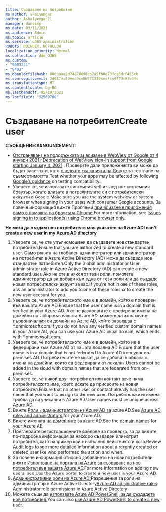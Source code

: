 ```yaml
---
title: Създаване на потребител
ms.author: v-aiyengar
author: AshaIyengar21
manager: dansimp
ms.date: 03/11/2021
ms.audience: Admin
ms.topic: article
ms.service: o365-administration
ROBOTS: NOINDEX, NOFOLLOW
localization_priority: Normal
ms.collection: Adm_O365
ms.custom:
- "9003231"
- "9403"
ms.openlocfilehash: 800baae2d748708d8cb7a5fb0e73fce5dcf455cb
ms.sourcegitcommit: 2d617ae59eed0ce8b571339ceefce6473c03b94c
ms.translationtype: MT
ms.contentlocale: bg-BG
ms.lasthandoff: 05/19/2021
ms.locfileid: "52569700"
---
```

# <a name="create-user"></a><span data-ttu-id="e92b7-102">Създаване на потребител</span><span class="sxs-lookup"><span data-stu-id="e92b7-102">Create user</span></span>

<span data-ttu-id="e92b7-103">**СЪОБЩЕНИЕ:**</span><span class="sxs-lookup"><span data-stu-id="e92b7-103">**ANNOUNCEMENT:**</span></span>

- <span data-ttu-id="e92b7-104">[Отстраняване на поддръжката за влизане в WebView от Google от 4 януари 2021 г.](/azure/active-directory/external-identities/google-federation#deprecation-of-webview-sign-in-support)</span><span class="sxs-lookup"><span data-stu-id="e92b7-104">[Deprecation of WebView sign-in support from Google starting January 4, 2021](/azure/active-directory/external-identities/google-federation#deprecation-of-webview-sign-in-support) .</span></span> <span data-ttu-id="e92b7-105">Проверете дали приложенията ви може да бъдат засегнати, като [следвате указанията на Google](https://go.microsoft.com/fwlink/?linkid=2157323) за тестване на съвместимостта.</span><span class="sxs-lookup"><span data-stu-id="e92b7-105">Test whether your apps may be affected by following [Google’s guidance](https://go.microsoft.com/fwlink/?linkid=2157323) on testing compatibility.</span></span>
- <span data-ttu-id="e92b7-106">Уверете се, че използвате системния уеб изглед или системния браузър, когато влизате в потребителите си с потребителски акаунти в Google.</span><span class="sxs-lookup"><span data-stu-id="e92b7-106">Make sure you use the system webview or system browser when signing in your users with consumer Google accounts.</span></span> <span data-ttu-id="e92b7-107">За повече информация вижте Проблеми [при влизане в приложения само с помощта на браузъра Chrome.](/office365/troubleshoot/miscellaneous/chrome-behavior-affects-applications)</span><span class="sxs-lookup"><span data-stu-id="e92b7-107">For more information, see [Issues signing in to application(s) using Chrome browser only](/office365/troubleshoot/miscellaneous/chrome-behavior-affects-applications).</span></span>

<span data-ttu-id="e92b7-108">**Не мога да създам нов потребител в моя указател на Azure AD**</span><span class="sxs-lookup"><span data-stu-id="e92b7-108">**I can't create a new user in my Azure AD directory**</span></span>

1. <span data-ttu-id="e92b7-109">Уверете се, че сте упълномощени да създадете нов стандартен потребител.</span><span class="sxs-lookup"><span data-stu-id="e92b7-109">Ensure that you are authorized to create a new standard user.</span></span> <span data-ttu-id="e92b7-110">Само ролята на глобален администратор или администратор на потребител в Azure Active Directory (AD) може да създаде нов стандартен потребител.</span><span class="sxs-lookup"><span data-stu-id="e92b7-110">Only the Global administrator or User administrator role in Azure Active Directory (AD) can create a new standard user.</span></span> <span data-ttu-id="e92b7-111">Ако не сте в някоя от тези роли, помолете администратор да ви добави към една от тези роли или да създаде новия потребителски акаунт за вас.</span><span class="sxs-lookup"><span data-stu-id="e92b7-111">If you're not in one of these roles, ask an administrator to add you to one of these roles or to create the new user account for you.</span></span>
1. <span data-ttu-id="e92b7-112">Уверете се, че потребителското име е в домейн, който е проверен във вашата Azure AD.</span><span class="sxs-lookup"><span data-stu-id="e92b7-112">Ensure that the user name is in a domain that is verified in your Azure AD.</span></span> <span data-ttu-id="e92b7-113">Ако не разполагате с проверени имена на домейни по избор във вашата Azure AD, можете да използвате първоначалния си домейн на Azure AD, който завършва с \*.onmicrosoft.com.</span><span class="sxs-lookup"><span data-stu-id="e92b7-113">If you do not have any verified custom domain names in your Azure AD, you can use your Azure AD initial domain, which ends with \*.onmicrosoft.com.</span></span>
1. <span data-ttu-id="e92b7-114">Уверете се, че потребителското име е в домейн, който не е федерирани към Azure AD от вашата локална AD.</span><span class="sxs-lookup"><span data-stu-id="e92b7-114">Ensure that the user name is in a domain that is not federated to Azure AD from your on-premises AD.</span></span> <span data-ttu-id="e92b7-115">Потребителите не могат да се добавят в облака с имена на домейни, които са федерирани от локални.</span><span class="sxs-lookup"><span data-stu-id="e92b7-115">Users cannot be added in the cloud with domain names that are federated from on-premises.</span></span>
1. <span data-ttu-id="e92b7-116">Уверете се, че никой друг потребител или контакт вече няма потребителското име, което искате да присвоите на новия потребител.</span><span class="sxs-lookup"><span data-stu-id="e92b7-116">Ensure that no other user or contact already has the user name that you want to assign to the new user.</span></span> <span data-ttu-id="e92b7-117">Потребителските имена трябва да са уникални в Azure AD.</span><span class="sxs-lookup"><span data-stu-id="e92b7-117">User names must be unique across Azure AD.</span></span>
1. <span data-ttu-id="e92b7-118">Вижте [Роли и администратори на Azure AD за](https://portal.azure.com/#blade/Microsoft_AAD_IAM/ActiveDirectoryMenuBlade/RolesAndAdministrators) azure AD.</span><span class="sxs-lookup"><span data-stu-id="e92b7-118">See [Azure AD roles and administrators](https://portal.azure.com/#blade/Microsoft_AAD_IAM/ActiveDirectoryMenuBlade/RolesAndAdministrators) for your Azure AD.</span></span>
1. <span data-ttu-id="e92b7-119">Вижте имената [на домейните](https://portal.azure.com/#blade/Microsoft_AAD_IAM/ActiveDirectoryMenuBlade/RolesAndAdministrators) за azure AD.</span><span class="sxs-lookup"><span data-stu-id="e92b7-119">See the [domain names](https://portal.azure.com/#blade/Microsoft_AAD_IAM/ActiveDirectoryMenuBlade/RolesAndAdministrators) for your Azure AD.</span></span>
1. <span data-ttu-id="e92b7-120">Прегледайте [регистрационните файлове за](https://portal.azure.com/#blade/Microsoft_AAD_IAM/ActiveDirectoryMenuBlade/RolesAndAdministrators) проверка, за да видите по-подробна информация за наскоро създаден или изтрит потребител, като например кой е изпълнил действието и кога.</span><span class="sxs-lookup"><span data-stu-id="e92b7-120">Review [Audit logs](https://portal.azure.com/#blade/Microsoft_AAD_IAM/ActiveDirectoryMenuBlade/RolesAndAdministrators) to see more detailed information about a recently created or deleted user like who performed the action and when.</span></span>
1. <span data-ttu-id="e92b7-121">За повече информация относно добавянето на нови потребители вижте [Използване на портала на Azure за създаване на нов потребител във вашата Azure AD](/azure/active-directory/active-directory-users-create-azure-portal).</span><span class="sxs-lookup"><span data-stu-id="e92b7-121">For more information on adding new users, see [Use the Azure portal to create a new user in your Azure AD](/azure/active-directory/active-directory-users-create-azure-portal).</span></span>
1. <span data-ttu-id="e92b7-122">[Административни роли на Azure AD:](/azure/active-directory/active-directory-assign-admin-roles)Разрешения за роли на администратор в Azure Active Directory</span><span class="sxs-lookup"><span data-stu-id="e92b7-122">[Azure AD administrative roles](/azure/active-directory/active-directory-assign-admin-roles): Administrator role permissions in Azure Active Directory</span></span>
1. <span data-ttu-id="e92b7-123">Можете също да [използвате Azure AD PowerShell, за да създадете нов потребител.](/powershell/module/azuread/new-azureaduser?view=azureadps-2.0)</span><span class="sxs-lookup"><span data-stu-id="e92b7-123">You can also [use Azure AD PowerShell to create a new user](/powershell/module/azuread/new-azureaduser?view=azureadps-2.0).</span></span>
